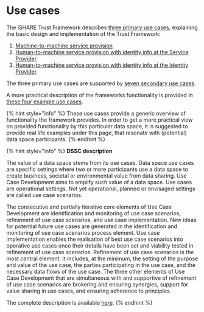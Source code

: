 # Use cases

The iSHARE Trust Framework describes [three primary use cases](https://framework.ishare.eu/is/primary-use-cases), explaining the basic design and implementation of the Trust Framework:

1. [Machine-to-machine service provision](https://framework.ishare.eu/is/1-m2m-service-provision)
2. [Human-to-machine service provision with identity info at the Service Provider](https://framework.ishare.eu/is/2-h2m-service-provision-with-identity-info-at-the-)
3. [Human-to-machine service provision with identity info at the Identity Provider](https://framework.ishare.eu/is/3-h2m-service-provision-with-identity-info-at-the-)

The three primary use cases are supported by [seven secondary use cases](https://framework.ishare.eu/is/secondary-use-cases).

A more practical description of the frameworks functionality is provided in [these four example use cases](https://framework.ishare.eu/is/use-cases).

{% hint style="info" %}
These use cases provide a generic overview of functionality the framework provides. In order to get a more practical view on provided functionality by this particular data space, it is suggested to provide real life examples under this page, that resonate with (potential) data space participants.
{% endhint %}

{% hint style="info" %}
**DSSC description**

The value of a data space stems from its use cases. Data space use cases are specific settings where two or more participants use a data space to create business, societal or environmental value from data sharing. Use Case Development aims to amplify such value of a data space. Use cases are operational settings. Not yet operational, planned or envisaged settings are called use case scenarios.

The consecutive and partially iterative core elements of Use Case Development are identification and monitoring of use case scenarios, refinement of use case scenarios, and use case implementation. New ideas for potential future use cases are generated in the identification and monitoring of use case scenarios process element. Use case implementation enables the realisation of best use case scenarios into operative use cases once their details have been set and viability tested in refinement of use case scenarios. Refinement of use case scenarios is the most central element. It includes, at the minimum, the setting of the purpose and value of the use case, the parties participating in the use case, and the necessary data flows of the use case. The three other elements of Use Case Development that are simultaneous with and supportive of refinement of use case scenarios are brokering and ensuring synergies, support for value sharing in use cases, and ensuring adherence to principles.

The complete description is available [here](https://dssc.eu/space/BVE/357074241/Use+Case+Development).
{% endhint %}
